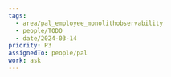 ```yaml
---
tags:
  - area/pal_employee_monolithobservability
  - people/TODO
  - date/2024-03-14
priority: P3
assignedTo: people/pal
work: ask
---
```

